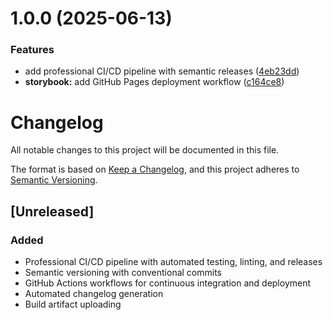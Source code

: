 # 1.0.0 (2025-06-13)


### Features

* add professional CI/CD pipeline with semantic releases ([4eb23dd](https://github.com/wtfzdotnet/recipeer-frontend/commit/4eb23dd303427f0d962e5ee36ce33bdce700b8ef))
* **storybook:** add GitHub Pages deployment workflow ([c164ce8](https://github.com/wtfzdotnet/recipeer-frontend/commit/c164ce8c62d68ca8b0499b527de4b47a31d01fe3))

# Changelog

All notable changes to this project will be documented in this file.

The format is based on [Keep a Changelog](https://keepachangelog.com/en/1.0.0/),
and this project adheres to [Semantic Versioning](https://semver.org/spec/v2.0.0.html).

## [Unreleased]

### Added
- Professional CI/CD pipeline with automated testing, linting, and releases
- Semantic versioning with conventional commits
- GitHub Actions workflows for continuous integration and deployment
- Automated changelog generation
- Build artifact uploading
